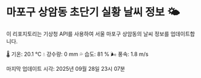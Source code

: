 
# 마포구 상암동 초단기 실황 날씨 정보 🌤️

이 리포지토리는 기상청 API를 사용하여 서울 마포구 상암동의 날씨 정보를 업데이트합니다. 

🌡️ 기온: 20.1 ℃
💧 강수량: 0 mm
💦 습도: 81 %
🌬️ 풍속: 1.8 m/s

마지막 업데이트 시각: 2025년 09월 28일 23시 07분    
